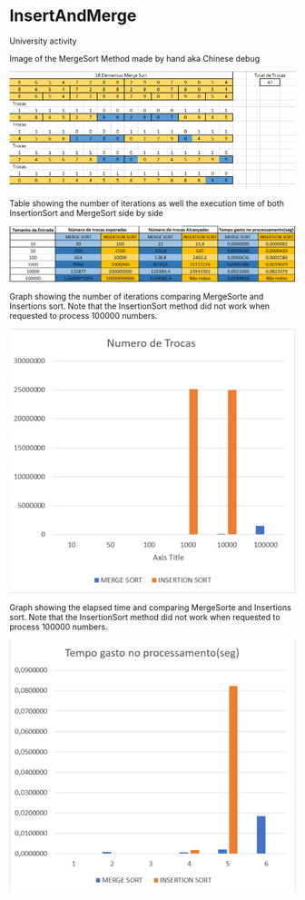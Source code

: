 # InsertAndMerge
University activity

Image of the MergeSort Method made by hand aka Chinese debug

![LoadedImage](https://github.com/PonjoDEV/InsertAndMerge/blob/main/Images/Compara%C3%A7%C3%B5es%2016%20n%C3%BAmeros.png)

Table showing the number of iterations as well the execution time of both InsertionSort and MergeSort side by side

![LoadedImage](https://github.com/PonjoDEV/InsertAndMerge/blob/main/Images/Tempos%20de%20Execu%C3%A7%C3%A3o.png)

Graph showing the number of iterations comparing MergeSorte and Insertions sort. Note that the InsertionSort method did not work when requested to process 100000 numbers.

![LoadedImage](https://github.com/PonjoDEV/InsertAndMerge/blob/main/Images/Numero%20de%20trocas.png)

Graph showing the elapsed time and comparing MergeSorte and Insertions sort. Note that the InsertionSort method did not work when requested to process 100000 numbers.

![LoadedImage](https://github.com/PonjoDEV/InsertAndMerge/blob/main/Images/Tempo%20gasto.png)
